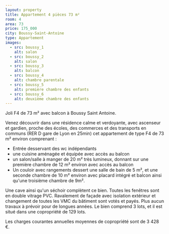 ```yaml
---
layout: property
title: Appartement 4 pièces 73 m²
room: 4
area: 73
price: 175_000
city: Boussy-Saint-Antoine
type: Appartement
images:
  - src: boussy_1
    alt: salon
  - src: boussy_2
    alt: salon
  - src: boussy_3
    alt: balcon
  - src: boussy_4
    alt: chambre parentale
  - src: boussy_5
    alt: première chambre des enfants
  - src: boussy_6
    alt: deuxième chambre des enfants
---
```


Joli F4 de 73 m² avec balcon à Boussy Saint Antoine.

Venez découvrir dans une résidence calme et verdoyante, avec ascenseur et gardien, proche des écoles, des commerces et des transports en communs (RER D gare de Lyon en 25min) cet appartement de type F4 de 73 m² environ comprenant :
- Entrée desservant des wc indépendants
- une cuisine aménagée et équipée avec accès au balcon
- un salon/salle à manger de 20 m² très lumineux, donnant sur une première chambre de 12 m² environ avec accès au balcon
- Un couloir avec rangements dessert une salle de bain de 5 m², et une seconde chambre de 10 m² environ avec placard intégré et balcon ainsi qu'une troisième chambre de 9m².

Une cave ainsi qu'un séchoir complètent ce bien. Toutes les fenêtres sont en double vitrage PVC. Ravalement de façade avec isolation extérieur et changement de toutes les VMC du bâtiment sont votés et payés. Plus aucun travaux à prévoir pour de longues années. Le bien comprend 3 lots, et il est situé dans une copropriété de 129 lots.

Les charges courantes annuelles moyennes de copropriété sont de 3 428 €.
